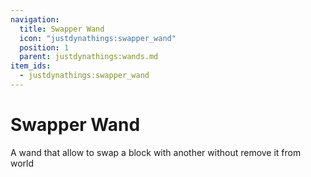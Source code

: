 ```yaml
---
navigation:
  title: Swapper Wand
  icon: "justdynathings:swapper_wand"
  position: 1
  parent: justdynathings:wands.md
item_ids:
  - justdynathings:swapper_wand
---
```


# Swapper Wand

A wand that allow to swap a block with another without remove it from world

<ItemImage id="justdynathings:swapper_wand" scale="4.0"/>

<Recipe id="justdynathings:swapper_wand" />
